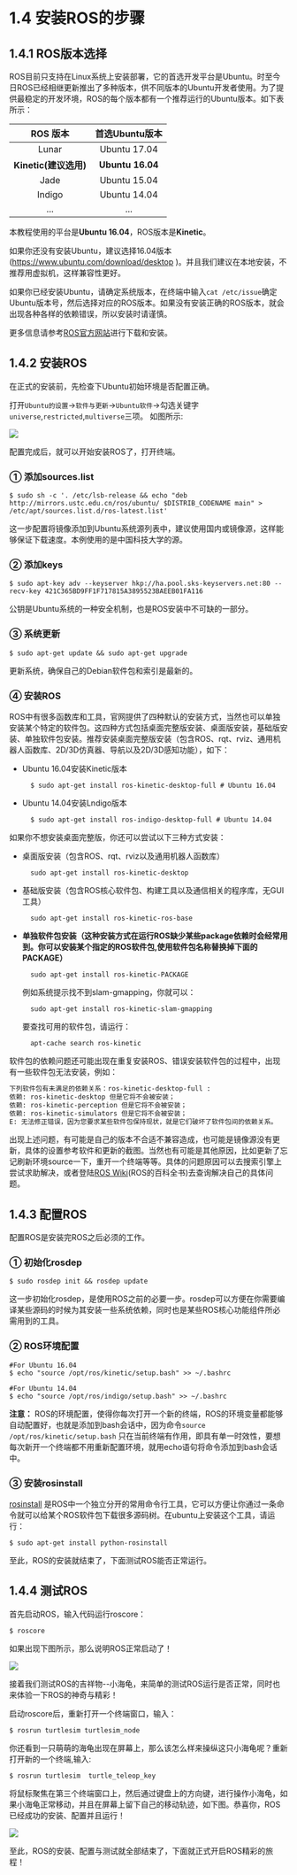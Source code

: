 # 1.4 安装ROS的步骤

## 1.4.1 ROS版本选择
ROS目前只支持在Linux系统上安装部署，它的首选开发平台是Ubuntu。时至今日ROS已经相继更新推出了多种版本，供不同版本的Ubuntu开发者使用。为了提供最稳定的开发环境，ROS的每个版本都有一个推荐运行的Ubuntu版本。如下表所示：


|    ROS 版本    | 首选Ubuntu版本 |
| :------:   | :------:           |
| Lunar      |   Ubuntu 17.04 |
| **Kinetic(建议选用)**    |  **Ubuntu 16.04**  |
| Jade       |  Ubuntu 15.04  |
| Indigo     |  Ubuntu 14.04  |
| ...        |  ...           |

本教程使用的平台是**Ubuntu 16.04**，ROS版本是**Kinetic**。

如果你还没有安装Ubuntu，建议选择16.04版本(https://www.ubuntu.com/download/desktop )。并且我们建议在本地安装，不推荐用虚拟机，这样兼容性更好。

如果你已经安装Ubuntu，请确定系统版本，在终端中输入`cat /etc/issue`确定Ubuntu版本号，然后选择对应的ROS版本。如果没有安装正确的ROS版本，就会出现各种各样的依赖错误，所以安装时请谨慎。

更多信息请参考[ROS官方网站](http://www.ros.org/)进行下载和安装。

## 1.4.2 安装ROS

在正式的安装前，先检查下Ubuntu初始环境是否配置正确。

打开`Ubuntu的设置`->`软件与更新`->`Ubuntu软件`->勾选关键字`universe`,`restricted`,`multiverse`三项。
如图所示:

![](/pics/source.png)

配置完成后，就可以开始安装ROS了，打开终端。


### ① 添加sources.list

	$ sudo sh -c '. /etc/lsb-release && echo "deb http://mirrors.ustc.edu.cn/ros/ubuntu/ $DISTRIB_CODENAME main" > /etc/apt/sources.list.d/ros-latest.list'

这一步配置将镜像添加到Ubuntu系统源列表中，建议使用国内或镜像源，这样能够保证下载速度。本例使用的是中国科技大学的源。

### ② 添加keys

	$ sudo apt-key adv --keyserver hkp://ha.pool.sks-keyservers.net:80 --recv-key 421C365BD9FF1F717815A3895523BAEEB01FA116

公钥是Ubuntu系统的一种安全机制，也是ROS安装中不可缺的一部分。

### ③ 系统更新

	$ sudo apt-get update && sudo apt-get upgrade

更新系统，确保自己的Debian软件包和索引是最新的。

### ④ 安装ROS

ROS中有很多函数库和工具，官网提供了四种默认的安装方式，当然也可以单独安装某个特定的软件包。这四种方式包括桌面完整版安装、桌面版安装，基础版安装、单独软件包安装。推荐安装桌面完整版安装（包含ROS、rqt、rviz、通用机器人函数库、2D/3D仿真器、导航以及2D/3D感知功能），如下：

* Ubuntu 16.04安装Kinetic版本

		$ sudo apt-get install ros-kinetic-desktop-full # Ubuntu 16.04

* Ubuntu 14.04安装Lndigo版本

		$ sudo apt-get install ros-indigo-desktop-full # Ubuntu 14.04

如果你不想安装桌面完整版，你还可以尝试以下三种方式安装：

* 桌面版安装（包含ROS、rqt、rviz以及通用机器人函数库）

		sudo apt-get install ros-kinetic-desktop

* 基础版安装（包含ROS核心软件包、构建工具以及通信相关的程序库，无GUI工具）

		sudo apt-get install ros-kinetic-ros-base

* **单独软件包安装（这种安装方式在运行ROS缺少某些package依赖时会经常用到。你可以安装某个指定的ROS软件包,使用软件包名称替换掉下面的PACKAGE）**

		sudo apt-get install ros-kinetic-PACKAGE

    例如系统提示找不到slam-gmapping，你就可以：

		sudo apt-get install ros-kinetic-slam-gmapping

	要查找可用的软件包，请运行：

		apt-cache search ros-kinetic


软件包的依赖问题还可能出现在重复安装ROS、错误安装软件包的过程中，出现有一些软件包无法安装，例如：
```bash
下列软件包有未满足的依赖关系：ros-kinetic-desktop-full : 
依赖: ros-kinetic-desktop 但是它将不会被安装；
依赖: ros-kinetic-perception 但是它将不会被安装；
依赖: ros-kinetic-simulators 但是它将不会被安装；
E: 无法修正错误，因为您要求某些软件包保持现状，就是它们破坏了软件包间的依赖关系。
```
出现上述问题，有可能是自己的版本不合适不兼容造成，也可能是镜像源没有更新，具体的设置参考软件和更新的截图。当然也有可能是其他原因，比如更新了忘记刷新环境source一下，重开一个终端等等。具体的问题原因可以去搜索引擎上尝试求助解决，或者登陆[ROS Wiki](http://wiki.ros.org/ROS/)(ROS的百科全书)去查询解决自己的具体问题。


## 1.4.3 配置ROS
配置ROS是安装完ROS之后必须的工作。

### ① 初始化rosdep

	$ sudo rosdep init && rosdep update

这一步初始化rosdep，是使用ROS之前的必要一步。rosdep可以方便在你需要编译某些源码的时候为其安装一些系统依赖，同时也是某些ROS核心功能组件所必需用到的工具。

### ② ROS环境配置

	#For Ubuntu 16.04
	$ echo "source /opt/ros/kinetic/setup.bash" >> ~/.bashrc

	#For Ubuntu 14.04
	$ echo "source /opt/ros/indigo/setup.bash" >> ~/.bashrc

**注意：** ROS的环境配置，使得你每次打开一个新的终端，ROS的环境变量都能够自动配置好，也就是添加到bash会话中，因为命令`source /opt/ros/kinetic/setup.bash`
只在当前终端有作用，即具有单一时效性，要想每次新开一个终端都不用重新配置环境，就用echo语句将命令添加到bash会话中。

### ③ 安装rosinstall

[rosinstall](http://wiki.ros.org/rosinstall) 是ROS中一个独立分开的常用命令行工具，它可以方便让你通过一条命令就可以给某个ROS软件包下载很多源码树。在ubuntu上安装这个工具，请运行：

	$ sudo apt-get install python-rosinstall


至此，ROS的安装就结束了，下面测试ROS能否正常运行。

## 1.4.4 测试ROS

首先启动ROS，输入代码运行roscore：

	$ roscore

如果出现下图所示，那么说明ROS正常启动了！

![](../pics/rostest_roscore.png)

接着我们测试ROS的吉祥物--小海龟，来简单的测试ROS运行是否正常，同时也来体验一下ROS的神奇与精彩！

启动roscore后，重新打开一个终端窗口，输入：

	$ rosrun turtlesim turtlesim_node

你还看到一只萌萌的海龟出现在屏幕上，那么该怎么样来操纵这只小海龟呢？重新打开新的一个终端,输入:

	$ rosrun turtlesim  turtle_teleop_key

将鼠标聚焦在第三个终端窗口上，然后通过键盘上的方向键，进行操作小海龟，如果小海龟正常移动，并且在屏幕上留下自己的移动轨迹，如下图。恭喜你，ROS已经成功的安装、配置并且运行！

![](../pics/turtlesim.png)

至此，ROS的安装、配置与测试就全部结束了，下面就正式开启ROS精彩的旅程！
